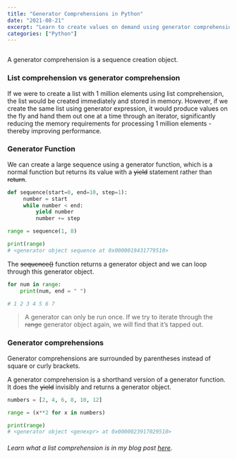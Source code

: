 ```yaml
---
title: "Generator Comprehensions in Python"
date: "2021-08-21"
excerpt: "Learn to create values on demand using generator comprehension."
categories: ["Python"]
---
```


```toc

```

A generator comprehension is a sequence creation object.

### List comprehension vs generator comprehension

If we were to create a list with 1 million elements using list comprehension, the list would be created immediately and stored in memory. However, if we create the same list using generator expression, it would produce values on the fly and hand them out one at a time through an iterator, significantly reducing the memory requirements for processing 1 million elements - thereby improving performance.

### Generator Function

We can create a large sequence using a generator function, which is a normal function but returns its value with a ~~yield~~ statement rather than ~~return~~.

```py {numberLines}
def sequence(start=0, end=10, step=1):
     number = start
     while number < end:
         yield number
         number += step

range = sequence(1, 8)

print(range)
# <generator object sequence at 0x0000019431779510>
```

The ~~sequence()~~ function returns a generator object and we can loop through this generator object.

```py {numberLines}
for num in range:
    print(num, end = " ")

# 1 2 3 4 5 6 7
```

> A generator can only be run once. If we try to iterate through the ~~range~~ generator object again, we will find that it’s tapped out.

### Generator comprehensions

Generator comprehensions are surrounded by parentheses instead of square or curly brackets.

A generator comprehension is a shorthand version of a generator function. It does the ~~yield~~ invisibly and returns a generator object.

```py {numberLines}
numbers = [2, 4, 6, 8, 10, 12]

range = (x**2 for x in numbers)

print(range)
# <generator object <genexpr> at 0x0000023917029510>
```

###### Learn what a list comprehension is in my blog post [here](https://hemanta.io/creating-python-lists-using-list-comprehension/).
